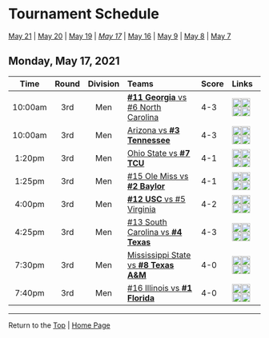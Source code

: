 <a name="top"></a>  

# Tournament Schedule  

[May 21](05-21) &#124; [May 20](05-20) &#124; [May 19](05-19) &#124; *[May 17](05-17)* &#124; [May 16](05-16) &#124; [May 9](05-09) &#124; [May 8](05-08) &#124; [May 7](05-07)  

## Monday, May 17, 2021 <a name="05-17"></a>  

| **Time** | **Round** | **Division** | **Teams** | **Score** | **Links** |  
| :------: | :-------: | :----------: | :-------- | :-------- | :-------- |  
| 10:00am  | 3rd       | Men          | [<b>#11 Georgia</b> vs #6 North Carolina](../ncaam/matches/R3_31-36_UGA_vs_UNC.md) | 4-3       | <a href="http://scores.tennisticker.de/usa/ustanc/conf/league/sb.html?tournid=776&clubid=584-255&cn1=UNC&cn2=Georgia&ci1=584&ci2=255&lid=82" target="_blank"><img src="https://abs-0.twimg.com/emoji/v2/svg/1f4ca.svg" width="18" height="18" /></a><a href="https://www.ustanationalcampus.com/content/dam/nationalcampus/collegiate/ncaa2021/pdf/M16UGAUNC.pdf" target="_blank"><img src="https://abs-0.twimg.com/emoji/v2/svg/1f4dd.svg" width="18" height="18" /></a><a href="https://www.ustanationalcampus.com/en/home/news/2021-mens-round-of-16-10-am-photos.html" target="_blank"><img src="https://abs-0.twimg.com/emoji/v2/svg/1f4f7.svg" width="18" height="18" /></a><a href="https://www.ustanationalcampus.com/content/dam/nationalcampus/collegiate/ncaa2021/pdf/M16UGAUNCQuotes.pdf" target="_blank"><img src="https://abs-0.twimg.com/emoji/v2/svg/1f399.svg" width="18" height="18" /></a> |  
| 10:00am  | 3rd       | Men          | [Arizona vs <b>#3 Tennessee</b>](../ncaam/matches/R3_25-30_ARIZ_vs_TENN.md) | 4-3       | <a href="http://scores.tennisticker.de/usa/ustanc/conf/league/sb.html?tournid=775&clubid=257-267&cn1=Tennessee&cn2=Arizona&ci1=257&ci2=267&lid=82" target="_blank"><img src="https://abs-0.twimg.com/emoji/v2/svg/1f4ca.svg" width="18" height="18" /></a><a href="https://www.ustanationalcampus.com/content/dam/nationalcampus/collegiate/ncaa2021/pdf/M16TENNARIZ.pdf" target="_blank"><img src="https://abs-0.twimg.com/emoji/v2/svg/1f4dd.svg" width="18" height="18" /></a><a href="https://www.ustanationalcampus.com/en/home/news/2021-mens-round-of-16-10-am-photos.html" target="_blank"><img src="https://abs-0.twimg.com/emoji/v2/svg/1f4f7.svg" width="18" height="18" /></a><a href="https://www.ustanationalcampus.com/content/dam/nationalcampus/collegiate/ncaa2021/pdf/M16TENNARIZQuotes.pdf" target="_blank"><img src="https://abs-0.twimg.com/emoji/v2/svg/1f399.svg" width="18" height="18" /></a> |  
| 1:20pm   | 3rd       | Men          | [Ohio State vs <b>#7 TCU</b>](../ncaam/matches/R3_37-42_OSU_vs_TCU.md) | 4-1       | <a href="http://scores.tennisticker.de/usa/ustanc/conf/league/sb.html?tournid=777&clubid=591-585&cn1=TCU&cn2=Ohio%20State&ci1=591&ci2=585&lid=82" target="_blank"><img src="https://abs-0.twimg.com/emoji/v2/svg/1f4ca.svg" width="18" height="18" /></a><a href="https://www.ustanationalcampus.com/content/dam/nationalcampus/collegiate/ncaa2021/pdf/M16TCUOSU.pdf" target="_blank"><img src="https://abs-0.twimg.com/emoji/v2/svg/1f4dd.svg" width="18" height="18" /></a><a href="https://www.ustanationalcampus.com/en/home/news/2021-mens-round-of-16-1-pm-photos.html" target="_blank"><img src="https://abs-0.twimg.com/emoji/v2/svg/1f4f7.svg" width="18" height="18" /></a><a href="https://www.ustanationalcampus.com/content/dam/nationalcampus/collegiate/ncaa2021/pdf/M16TCUOSUQuotes.pdf" target="_blank"><img src="https://abs-0.twimg.com/emoji/v2/svg/1f399.svg" width="18" height="18" /></a> |  
| 1:25pm   | 3rd       | Men          | [#15 Ole Miss vs <b>#2 Baylor</b>](../ncaam/matches/R3_43-48_MISS_vs_BAY.md) | 4-1       | <a href="http://scores.tennisticker.de/usa/ustanc/conf/league/sb.html?tournid=778&clubid=552-670&cn1=Baylor&cn2=Ole%20Miss&ci1=552&ci2=670&lid=82" target="_blank"><img src="https://abs-0.twimg.com/emoji/v2/svg/1f4ca.svg" width="18" height="18" /></a><a href="https://www.ustanationalcampus.com/content/dam/nationalcampus/collegiate/ncaa2021/pdf/M16BAYMISS.pdf" target="_blank"><img src="https://abs-0.twimg.com/emoji/v2/svg/1f4dd.svg" width="18" height="18" /></a><a href="https://www.ustanationalcampus.com/en/home/news/2021-mens-round-of-16-1-pm-photos.html" target="_blank"><img src="https://abs-0.twimg.com/emoji/v2/svg/1f4f7.svg" width="18" height="18" /></a><a href="https://www.ustanationalcampus.com/content/dam/nationalcampus/collegiate/ncaa2021/pdf/M16BAYMISSQuotes.pdf" target="_blank"><img src="https://abs-0.twimg.com/emoji/v2/svg/1f399.svg" width="18" height="18" /></a> |  
| 4:00pm   | 3rd       | Men          | [<b>#12 USC</b> vs #5 Virginia](../ncaam/matches/R3_13-18_USC_vs_UVA.md) | 4-2       | <a href="http://scores.tennisticker.de/usa/ustanc/conf/league/sb.html?tournid=779&clubid=269-299&cn1=Virginia&cn2=USC&ci1=269&ci2=299&lid=82" target="_blank"><img src="https://abs-0.twimg.com/emoji/v2/svg/1f4ca.svg" width="18" height="18" /></a><a href="https://www.ustanationalcampus.com/content/dam/nationalcampus/collegiate/ncaa2021/pdf/M16USCUVA.pdf" target="_blank"><img src="https://abs-0.twimg.com/emoji/v2/svg/1f4dd.svg" width="18" height="18" /></a><a href="https://www.ustanationalcampus.com/en/home/news/2021-mens-round-of-16-4-pm-matches.html" target="_blank"><img src="https://abs-0.twimg.com/emoji/v2/svg/1f4f7.svg" width="18" height="18" /></a><a href="https://www.ustanationalcampus.com/content/dam/nationalcampus/collegiate/ncaa2021/pdf/M16USCUVAQuotes.pdf" target="_blank"><img src="https://abs-0.twimg.com/emoji/v2/svg/1f399.svg" width="18" height="18" /></a> |  
| 4:25pm   | 3rd       | Men          | [#13 South Carolina vs <b>#4 Texas</b>](../ncaam/matches/R3_19-24_SCAR_vs_TEX.md) | 4-3       | <a href="http://scores.tennisticker.de/usa/ustanc/conf/league/sb.html?tournid=780&clubid=265-295&cn1=Texas&cn2=S%20Carolina&ci1=265&ci2=295&lid=82" target="_blank"><img src="https://abs-0.twimg.com/emoji/v2/svg/1f4ca.svg" width="18" height="18" /></a><a href="https://www.ustanationalcampus.com/content/dam/nationalcampus/collegiate/ncaa2021/pdf/M16TEXSCAR.pdf" target="_blank"><img src="https://abs-0.twimg.com/emoji/v2/svg/1f4dd.svg" width="18" height="18" /></a><a href="https://www.ustanationalcampus.com/en/home/news/2021-mens-round-of-16-4-pm-matches.html" target="_blank"><img src="https://abs-0.twimg.com/emoji/v2/svg/1f4f7.svg" width="18" height="18" /></a><a href="https://www.ustanationalcampus.com/content/dam/nationalcampus/collegiate/ncaa2021/pdf/M16TEXSCARQuotes.pdf" target="_blank"><img src="https://abs-0.twimg.com/emoji/v2/svg/1f399.svg" width="18" height="18" /></a> |  
| 7:30pm   | 3rd       | Men          | [Mississippi State vs <b>#8 Texas A&M</b>](../ncaam/matches/R3_7-12_MSST_vs_AM.md) | 4-0       | <a href="http://scores.tennisticker.de/usa/ustanc/conf/league/sb.html?tournid=782&clubid=297-730&cn1=Texas%20A%26M&cn2=Miss%20State&ci1=297&ci2=730&lid=82" target="_blank"><img src="https://abs-0.twimg.com/emoji/v2/svg/1f4ca.svg" width="18" height="18" /></a><a href="https://www.ustanationalcampus.com/content/dam/nationalcampus/collegiate/ncaa2021/pdf/M16AMMSU.pdf" target="_blank"><img src="https://abs-0.twimg.com/emoji/v2/svg/1f4dd.svg" width="18" height="18" /></a><a href="https://www.ustanationalcampus.com/en/home/news/2021-mens-round-of-16-7-pm-photos.html" target="_blank"><img src="https://abs-0.twimg.com/emoji/v2/svg/1f4f7.svg" width="18" height="18" /></a><a href="https://www.ustanationalcampus.com/content/dam/nationalcampus/collegiate/ncaa2021/pdf/M16TAMUMSUQuotes.pdf" target="_blank"><img src="https://abs-0.twimg.com/emoji/v2/svg/1f399.svg" width="18" height="18" /></a> |  
| 7:40pm   | 3rd       | Men          | [#16 Illinois vs <b>#1 Florida</b>](../ncaam/matches/R3_1-6_ILL_vs_FLA.md) | 4-0       | <a href="http://scores.tennisticker.de/usa/ustanc/conf/league/sb.html?tournid=781&clubid=251-298&cn1=Florida&cn2=Illinois&ci1=251&ci2=298&lid=82" target="_blank"><img src="https://abs-0.twimg.com/emoji/v2/svg/1f4ca.svg" width="18" height="18" /></a><a href="https://www.ustanationalcampus.com/content/dam/nationalcampus/collegiate/ncaa2021/pdf/M16UFILL.pdf" target="_blank"><img src="https://abs-0.twimg.com/emoji/v2/svg/1f4dd.svg" width="18" height="18" /></a><a href="https://www.ustanationalcampus.com/en/home/news/2021-mens-round-of-16-7-pm-photos.html" target="_blank"><img src="https://abs-0.twimg.com/emoji/v2/svg/1f4f7.svg" width="18" height="18" /></a><a href="https://www.ustanationalcampus.com/content/dam/nationalcampus/collegiate/ncaa2021/pdf/M16UFILLQuotes.pdf" target="_blank"><img src="https://abs-0.twimg.com/emoji/v2/svg/1f399.svg" width="18" height="18" /></a> |  
  

------

Return to the [Top](#top) &#124; [Home Page](../../index.md)